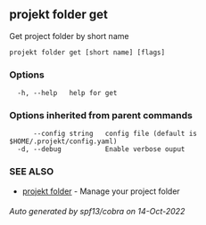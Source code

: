 ## projekt folder get

Get project folder by short name

```
projekt folder get [short name] [flags]
```

### Options

```
  -h, --help   help for get
```

### Options inherited from parent commands

```
      --config string   config file (default is $HOME/.projekt/config.yaml)
  -d, --debug           Enable verbose ouput
```

### SEE ALSO

* [projekt folder](projekt_folder.md)	 - Manage your project folder

###### Auto generated by spf13/cobra on 14-Oct-2022
